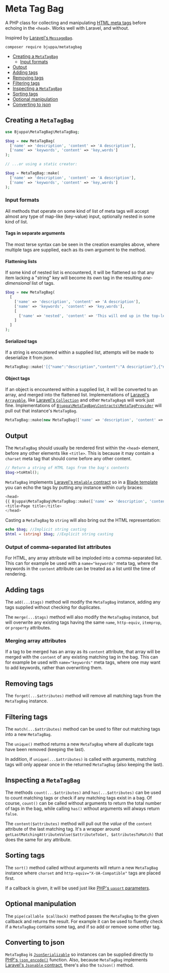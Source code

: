 # Meta Tag Bag

A PHP class for collecting and manipulating [HTML meta tags](https://developer.mozilla.org/en-US/docs/Web/HTML/Element/meta)
before echoing in the `<head>`.
Works well with Laravel, and without.

Inspired by [Laravel's `MessageBag`](https://laravel.com/api/master/Illuminate/Support/MessageBag.html).

`composer require bjuppa/metatagbag`

* [Creating a `MetaTagBag`](#creating-a-metatagbag)
    * [Input formats](#input-formats)
* [Output](#output)
* [Adding tags](#adding-tags)
* [Removing tags](#removing-tags)
* [Filtering tags](#filtering-tags)
* [Inspecting a `MetaTagBag`](#inspecting-a-metatagbag)
* [Sorting tags](#sorting-tags)
* [Optional manipulation](#optional-manipulation)
* [Converting to json](#converting-to-json)

## Creating a `MetaTagBag`

```php
use Bjuppa\MetaTagBag\MetaTagBag;

$bag = new MetaTagBag(
  ['name' => 'description', 'content' => 'A description'],
  ['name' => 'keywords', 'content' => 'key,words']
);

// ...or using a static creator:

$bag = MetaTagBag::make(
  ['name' => 'description', 'content' => 'A description'],
  ['name' => 'keywords', 'content' => 'key,words']
);

```

### Input formats

All methods that operate on some kind of list of meta tags will accept almost any type of map-like (key-value) input, optionally nested in some kind of list.

#### Tags in separate arguments

The most terse syntax can be seen in the creation examples above, where multiple tags are supplied, each as its own argument to the method.

#### Flattening lists

If some kind of nested list is encountered, it will be flattened so that any item lacking a "string" key will become its own
tag in the resulting *one-dimensional* list of tags.

```php
$bag = new MetaTagBag(
  [
    ['name' => 'description', 'content' => 'A description'],
    ['name' => 'keywords', 'content' => 'key,words'],
    [
      ['name' => 'nested', 'content' => 'This will end up in the top-level with the other tags'],
    ]
  ]
);
```

#### Serialized tags

If a string is encountered within a supplied list, attempts will be made to deserialize it from json.

```php
MetaTagBag::make('[{"name":"description","content":"A description"},{"name":"keywords","content":["key","words"]}]');
```

#### Object tags

If an object is encountered within a supplied list, it will be converted to an array, and merged into the flattened list.
Implementations of [Laravel's `Arrayable`](https://laravel.com/api/master/Illuminate/Contracts/Support/Arrayable.html),
like [Laravel's `Collection`](https://laravel.com/api/master/Illuminate/Support/Collection.html)
and other `MetaTagBag`s will work just fine.
Implementations of
[`Bjuppa\MetaTagBag\Contracts\MetaTagProvider`](https://github.com/bjuppa/metatagbag/blob/master/src/Contracts/MetaTagProvider.php)
will pull out that instance's `MetaTagBag`.

```php
MetaTagBag::make(new MetaTagBag(['name' => 'description', 'content' => 'A description']));
```

## Output

The `MetaTagBag` should usually be rendered first within the `<head>` element, before any other elements like `<title>`.
This is because it may contain a `charset` meta tag that should come before any other content.

```php
// Return a string of HTML tags from the bag's contents
$bag->toHtml();
```

`MetaTagBag` implements
[Laravel's `Htmlable` contract](https://laravel.com/api/master/Illuminate/Contracts/Support/Htmlable.html)
so in a [Blade template](https://laravel.com/docs/blade) you can echo the tags
by putting any instance within curly braces:

```php
<head>
{{ Bjuppa\MetaTagBag\MetaTagBag::make(['name' => 'description', 'content' => 'A description']) }}
<title>Page title</title>
</head>
```

Casting a `MetaTagBag` to `string` will also bring out the HTML representation:

```php
echo $bag; //Implicit string casting
$html = (string) $bag; //Explicit string casting
```

### Output of comma-separated list attributes

For HTML, any array attribute will be imploded into a comma-separated list.
This can for example be used with a `name="keywords"` meta tag,
where the keywords in the `content` attribute can be treated as a list until the time of rendering.

## Adding tags

The `add(...$tags)` method will modify the `MetaTagBag` instance, adding any tags supplied without checking for duplicates.

The `merge(...$tags)` method will also modify the `MetaTagBag` instance, but will overwrite any existing tags having the same
`name`, `http-equiv`, `itemprop`, or `property` attributes.

### Merging array attributes

If a tag to be merged has an array as its `content` attribute,
that array will be merged with the `content` of any existing matching tag in the bag.
This can for example be used with `name="keywords"` meta tags,
where one may want to add keywords, rather than overwriting them.

## Removing tags

The `forget(...$attributes)` method will remove all matching tags from the `MetaTagBag` instance.

## Filtering tags

The `match(...$attributes)` method can be used to filter out matching tags into a new `MetaTagBag`.

The `unique()` method returns a new `MetaTagBag` where all duplicate tags have been removed
(keeping the last).

In addition, if `unique(...$attributes)` is called with arguments,
matching tags will only appear once in the returned `MetaTagBag`
(also keeping the last).

## Inspecting a `MetaTagBag`

The methods `count(...$attributes)` and `has(...$attributes)` can be used to count matching tags
or check if any matching tags exist in a bag.
Of course, `count()` can be called without arguments to return the total number of tags in the bag,
while calling `has()` without arguments will always return `false`.

The `content($attributes)` method will pull out the *value* of the `content` attribute of the last matching tag.
It's a wrapper around `getLastMatchingAttributeValue($attributeToGet, $attributesToMatch)`
that does the same for any attribute.

## Sorting tags

The `sort()` method called without arguments will return a new `MetaTagBag` instance where `charset`
and `http-equiv="X-UA-Compatible"` tags are placed first.

If a callback is given, it will be used just like
[PHP's `uasort` parameters](https://secure.php.net/manual/en/function.uasort.php#refsect1-function.uasort-parameters).

## Optional manipulation

The `pipe(callable $callback)` method passes the `MetaTagBag` to the given callback and returns the result.
For example it can be used to fluently check if a `MetaTagBag` contains some tag, and if so add or remove some other tag.

## Converting to json

`MetaTagBag` is [`JsonSerializable`](http://php.net/manual/en/class.jsonserializable.php)
so instances can be supplied directly to [PHP's `json_encode()`](http://php.net/manual/en/function.json-encode.php) function.
Also, because `MetaTagBag` implements
[Laravel's `Jsonable` contract](https://laravel.com/api/master/Illuminate/Contracts/Support/Jsonable.html),
there's also the `toJson()` method.
